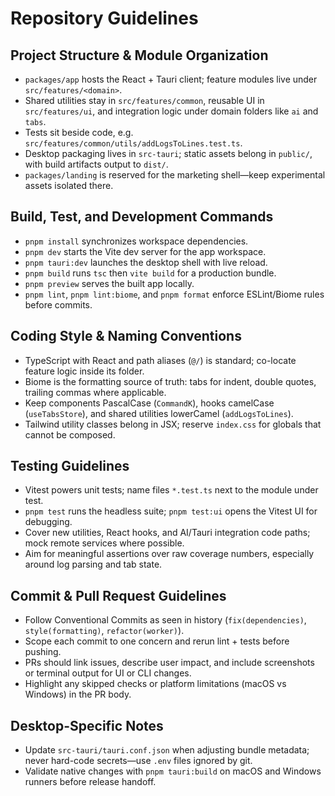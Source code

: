 # Repository Guidelines

## Project Structure & Module Organization
- `packages/app` hosts the React + Tauri client; feature modules live under `src/features/<domain>`.
- Shared utilities stay in `src/features/common`, reusable UI in `src/features/ui`, and integration logic under domain folders like `ai` and `tabs`.
- Tests sit beside code, e.g. `src/features/common/utils/addLogsToLines.test.ts`.
- Desktop packaging lives in `src-tauri`; static assets belong in `public/`, with build artifacts output to `dist/`.
- `packages/landing` is reserved for the marketing shell—keep experimental assets isolated there.

## Build, Test, and Development Commands
- `pnpm install` synchronizes workspace dependencies.
- `pnpm dev` starts the Vite dev server for the app workspace.
- `pnpm tauri:dev` launches the desktop shell with live reload.
- `pnpm build` runs `tsc` then `vite build` for a production bundle.
- `pnpm preview` serves the built app locally.
- `pnpm lint`, `pnpm lint:biome`, and `pnpm format` enforce ESLint/Biome rules before commits.

## Coding Style & Naming Conventions
- TypeScript with React and path aliases (`@/`) is standard; co-locate feature logic inside its folder.
- Biome is the formatting source of truth: tabs for indent, double quotes, trailing commas where applicable.
- Keep components PascalCase (`CommandK`), hooks camelCase (`useTabsStore`), and shared utilities lowerCamel (`addLogsToLines`).
- Tailwind utility classes belong in JSX; reserve `index.css` for globals that cannot be composed.

## Testing Guidelines
- Vitest powers unit tests; name files `*.test.ts` next to the module under test.
- `pnpm test` runs the headless suite; `pnpm test:ui` opens the Vitest UI for debugging.
- Cover new utilities, React hooks, and AI/Tauri integration code paths; mock remote services where possible.
- Aim for meaningful assertions over raw coverage numbers, especially around log parsing and tab state.

## Commit & Pull Request Guidelines
- Follow Conventional Commits as seen in history (`fix(dependencies)`, `style(formatting)`, `refactor(worker)`).
- Scope each commit to one concern and rerun lint + tests before pushing.
- PRs should link issues, describe user impact, and include screenshots or terminal output for UI or CLI changes.
- Highlight any skipped checks or platform limitations (macOS vs Windows) in the PR body.

## Desktop-Specific Notes
- Update `src-tauri/tauri.conf.json` when adjusting bundle metadata; never hard-code secrets—use `.env` files ignored by git.
- Validate native changes with `pnpm tauri:build` on macOS and Windows runners before release handoff.
